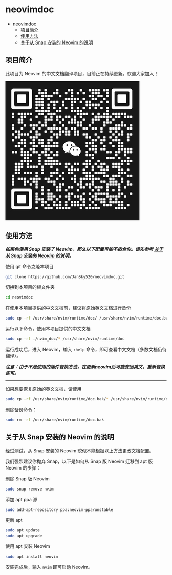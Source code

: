 # neovimdoc

- [neovimdoc](#neovimdoc)
  - [项目简介](#项目简介)
  - [使用方法](#使用方法)
  - [关于从 Snap 安装的 Neovim 的说明](#关于从-snap-安装的-neovim-的说明)

## 项目简介

此项目为 Neovim 的中文文档翻译项目，目前正在持续更新。欢迎大家加入！

![微信群二维码](./res/groupQR_code.jpg)

## 使用方法

***如果你使用 Snap 安装了 Neovim，那么以下配置可能不适合你。请先参考 [关于从 Snap 安装的 Neovim 的说明](#关于从-snap-安装的-neovim-的说明)。***

使用 git 命令克隆本项目

```bash
git clone https://github.com/JanSky520/neovimdoc.git
```

切换到本项目的根文件夹
```bash
cd neovimdoc
```

在使用本项目提供的中文文档前，建议将原始英文文档进行备份

```bash
sudo cp -rf /usr/share/nvim/runtime/doc/ /usr/share/nvim/runtime/doc.bak
```

运行以下命令，使用本项目提供的中文文档

```bash
sudo cp -rf ./nvim_doc/* /usr/share/nvim/runtime/doc
```

运行成功后，进入 Neovim，输入 `:help` 命令，即可查看中文文档（多数文档仍待翻译）。


***注意：由于不是使用的插件替换方法，在更新neovim后可能变回英文，重新替换即可。***

---

如果想要恢复原始的英文文档，请使用

```bash
sudo cp -rf /usr/share/nvim/runtime/doc.bak/* /usr/share/nvim/runtime/doc
```

删除备份命令：

```bash
sudo rm -rf /usr/share/nvim/runtime/doc.bak
```

## 关于从 Snap 安装的 Neovim 的说明

经过测试，从 Snap 安装的 Neovim 貌似不能根据以上方法更改文档配置。

我们强烈建议你抛弃 Snap，以下是如何从 Snap 版 Neovim 迁移到 apt 版 Neovim 的步骤：

删除 Snap 版 Neovim

```bash
sudo snap remove nvim
```

添加 apt ppa 源

```bash
sudo add-apt-repository ppa:neovim-ppa/unstable
```

更新 apt

```bash
sudo apt update
sudo apt upgrade
```

使用 apt 安装 Neovim

```bash
sudo apt install neovim
```

安装完成后，输入 `nvim` 即可启动 Neovim。